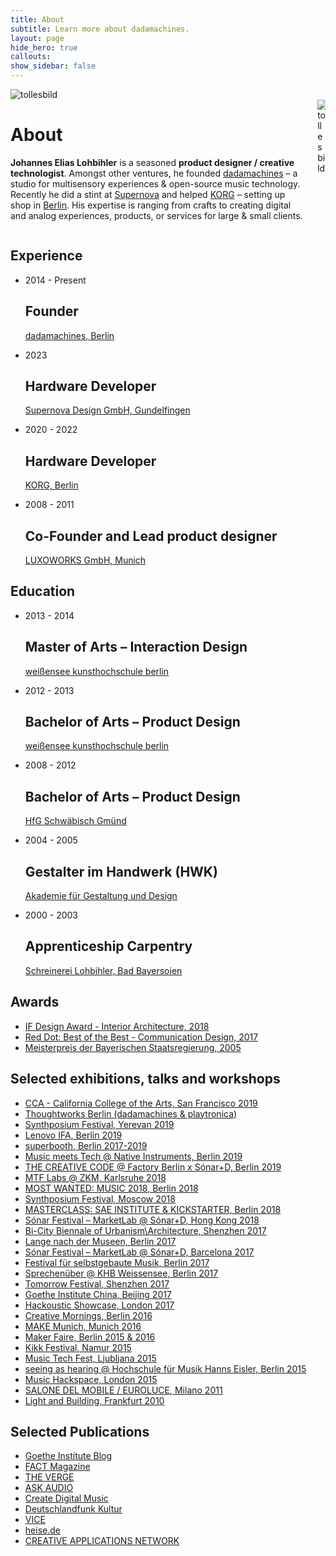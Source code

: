 ```yaml
---
title: About
subtitle: Learn more about dadamachines.
layout: page
hide_hero: true
callouts: 
show_sidebar: false
---
```


<!-- Hero Image -->
<div class="fluid-aspect_16x9">
  <span>
    <img src="../img/about.jpg" alt="tollesbild">
  </span>
</div>

<!-- About -->
<div class="columns mt-4">
    <div class="column is-8">
        <h1 class="title is-2">About</h1>
        <p class="subtitle is-3 mt-1"><strong>Johannes Elias Lohbihler</strong> is a seasoned <strong>product designer / creative technologist</strong>. Amongst other ventures, he founded <a href="http://dadamachines.com" target="_blank">dadamachines</a> – a studio for multisensory experiences & open-source music technology. Recently he did a stint at <a href="https://supernova-lights.com/" target="_blank">Supernova</a> and helped <a href="http://www.korg.com" target="_blank">KORG</a> – setting up shop in <a href="http://korg.berlin" target="_blank">Berlin</a>. His expertise is ranging from crafts to creating digital and analog experiences, products, or services for large & small clients.</p>
    </div>
    <div class="column is-4">
      <div class="image-cropper mx-auto profile-image-container">
        <img src="../img/johannes-elias-lohbihler-profileimage.jpg" alt="tollesbild" class="profile-image-inner">
      </div>
    </div>
</div>

<!-- Experience -->
<div class="dada-a experience mt-6">
  <h2 class="is-size-2 pt-6">Experience</h2>
  <ul class="cv list-reset mt-0">
    <li class="time-item block mb-3">
      <div class="time_period pt-3">
        <p class="is-size-3-desktop m-0">2014 - Present</p>
      </div>
      <div class="timeline_title">
          <h2 class="is-size-3-desktop m-0">Founder</h2>
      </div>
      <div class="about_time_period">
        <a href="https://dadamachines.com/" target="_blank" class="is-size-3-desktop m-0">dadamachines, Berlin</a>
      </div>
    </li>
    <li class="time-item block mb-3">
      <div class="time_period pt-3">
        <p class="is-size-3-desktop m-0">2023</p>
      </div>
      <div class="timeline_title">
        <h2 class="is-size-3-desktop m-0">Hardware Developer</h2>
      </div>
      <div class="about_time_period">
        <a href="https://supernova-lights.com/" target="_blank" class="is-size-3-desktop m-0">Supernova Design GmbH, Gundelfingen</a>
      </div>
    </li>
    <li class="time-item block mb-3">
      <div class="time_period pt-3">
        <p class="is-size-3-desktop m-0">2020 - 2022</p>
      </div>
      <div class="timeline_title">
        <h2 class="is-size-3-desktop m-0">Hardware Developer</h2>
      </div>
      <div class="about_time_period">
        <a href="https://korg.berlin/" target="_blank" class="is-size-3-desktop m-0">KORG, Berlin</a>
      </div>
    </li>
    <li class="time-item block mb-3">
      <div class="time_period pt-3">
        <p class="is-size-3-desktop m-0">2008 - 2011</p>
      </div>
      <div class="timeline_title">
        <h2 class="is-size-3-desktop m-0">Co-Founder and Lead product designer</h2>
      </div>
      <div class="about_time_period">
        <a href="https://www.luxoworks.com/" target="_blank" class="is-size-3-desktop m-0">LUXOWORKS GmbH, Munich</a>
      </div>
    </li>
  </ul>
</div>

<!-- Education -->
<div class="dada-a education mt-6">
  <h2 class="is-size-2 pt-6">Education</h2>
  <ul class="cv list-reset mt-0">
    <li class="time-item block mb-3">
      <div class="time_period mt-2">
        <p class="is-size-3-desktop m-0">2013 - 2014</p>
      </div>
      <div class="timeline_title">
          <h2 class="is-size-3-desktop m-0">Master of Arts – Interaction Design</h2>
      </div>
      <div class="about_time_period">
        <a href="https://www.kh-berlin.de/" target="_blank" class="is-size-3-desktop m-0">weißensee kunsthochschule berlin</a>
      </div>
    </li>
    <li class="time-item block mb-3">
      <div class="time_period mt-2">
        <p class="is-size-3-desktop m-0">2012 - 2013</p>
      </div>
      <div class="timeline_title">
          <h2 class="is-size-3-desktop m-0">Bachelor of Arts – Product Design</h2>
      </div>
      <div class="about_time_period">
        <a href="https://www.kh-berlin.de/" target="_blank" class="is-size-3-desktop m-0">weißensee kunsthochschule berlin</a>
      </div>
    </li>
    <li class="time-item block mb-3">
      <div class="time_period mt-2">
        <p class="is-size-3-desktop m-0">2008 - 2012</p>
      </div>
      <div class="timeline_title">
          <h2 class="is-size-3-desktop m-0">Bachelor of Arts – Product Design</h2>
      </div>
      <div class="about_time_period">
        <a href="https://www.hfg-gmuend.de/" target="_blank" class="is-size-3-desktop m-0">HfG Schwäbisch Gmünd</a>
      </div>
    </li>
    <li class="time-item block mb-3">
      <div class="time_period mt-2">
        <p class="is-size-3-desktop m-0">2004 - 2005</p>
      </div>
      <div class="timeline_title">
          <h2 class="is-size-3-desktop m-0">Gestalter im Handwerk (HWK)</h2>
      </div>
      <div class="about_time_period">
        <a href="http://www.hwk-muenchen.de/akademie" target="_blank" class="is-size-3-desktop m-0">Akademie für Gestaltung und Design</a>
      </div>
    </li>
    <li class="time-item block mb-3">
      <div class="time_period mt-2">
        <p class="is-size-3-desktop m-0">2000 - 2003</p>
      </div>
      <div class="timeline_title">
          <h2 class="is-size-3-desktop m-0">Apprenticeship Carpentry</h2>
      </div>
      <div class="about_time_period">
        <a href="#" target="_blank" class="is-size-3-desktop m-0">Schreinerei Lohbihler, Bad Bayersoien</a>
      </div>
    </li>
  </ul>
</div>

<!-- Awards -->
<div class="dada-a awards mt-6">
  <h2 class="is-size-2 pt-6">Awards</h2>
  <ul class="list-reset mt-0">
    <li><a class="is-size-3-desktop" href="https://ifworlddesignguide.com/entry/235025-audi-music-box" target="_blank">IF Design Award - Interior Architecture, 2018</a></li>
    <li><a class="is-size-3-desktop" href="https://www.red-dot.org/about-red-dot/magazine/fair-stands-2017/" target="_blank">Red Dot: Best of the Best - Communication Design, 2017</a></li>
    <li><a class="is-size-3-desktop" href="#">Meisterpreis der Bayerischen Staatsregierung, 2005</a></li>
  </ul>
</div>

<!-- Selected exhibitions, talks and workshops -->
<div class="dada-a exhibitions mt-6">
  <h2 class="is-size-2 pt-6">Selected exhibitions, talks and workshops</h2>
  <ul class="list-reset mt-0">
    <li><a class="is-size-3-desktop" href="https://www.cca.edu/" target="_blank">CCA - California College of the Arts, San Francisco 2019</a></li>
    <li><a class="is-size-3-desktop" href="#">Thoughtworks Berlin (dadamachines & playtronica)</a></li>
    <li><a class="is-size-3-desktop" href="#" target="_blank">Synthposium Festival, Yerevan 2019</a></li>
    <li><a class="is-size-3-desktop" href="#">Lenovo IFA, Berlin 2019</a></li>
    <li><a class="is-size-3-desktop" href="https://superbooth.com/" target="_blank">superbooth, Berlin 2017-2019</a></li>
    <li><a class="is-size-3-desktop" href="https://www.native-instruments.com/" target="_blank">Music meets Tech @ Native Instruments, Berlin 2019</a></li>
    <li><a class="is-size-3-desktop" href="https://factoryberlin.com/event/the-creative-code-re-imagine-collaboration-launch/" target="_blank">THE CREATIVE CODE @ Factory Berlin x Sónar+D, Berlin 2019</a></li>
    <li><a class="is-size-3-desktop" href="https://musictechfest.net/zkm/" target="_blank">MTF Labs @ ZKM, Karlsruhe 2018</a></li>
    <li><a class="is-size-3-desktop" href="https://mostwantedmusic2018.sched.com/event/Hl4h/music-entrepreneurs-how-to-empower-artists-creators-to-do-things-their-own-way" target="_blank" title="Music Entrepreneurs - How to Empower Artists & Creators to do Things Their Own Way">MOST WANTED: MUSIC 2018, Berlin 2018</a></li>
    <li><a class="is-size-3-desktop" href="https://www.instagram.com/synthposium/" target="_blank">Synthposium Festival, Moscow 2018</a></li>
    <li><a class="is-size-3-desktop" href="https://www.sae.edu/deu/de/node/2595" target="_blank">MASTERCLASS: SAE INSTITUTE & KICKSTARTER, Berlin 2018</a></li>
    <li><a class="is-size-3-desktop" href="https://sonarhongkong.com/en/2018/artists/automat-marketlab-sonar-d" target="_blank">Sónar Festival – MarketLab @ Sónar+D, Hong Kong 2018</a></li>
    <li><a class="is-size-3-desktop" href="http://www.szhkbiennale.org.cn/En/" target="_blank">Bi-City Biennale of Urbanism\Architecture, Shenzhen 2017</a></li>
    <li><a class="is-size-3-desktop" href="http://www.lange-nacht-der-museen.de/de/" target="_blank">Lange nach der Museen, Berlin 2017</a></li>
    <li><a class="is-size-3-desktop" href="https://sonarplusd.com/en/programs/barcelona-2017/areas/marketlab/dadamachines-automat-toolkit" target="_blank">Sónar Festival – MarketLab @ Sónar+D, Barcelona 2017</a></li>
    <li><a class="is-size-3-desktop" href="http://www.selbstgebautemusik.de/" target="_blank">Festival für selbstgebaute Musik, Berlin 2017</a></li>
    <li><a class="is-size-3-desktop" href="https://www.kh-berlin.de/" target="_blank">Sprechenüber @ KHB Weissensee, Berlin 2017</a></li>
    <li><a class="is-size-3-desktop" href="http://b10live.cn/tmrfest2017" target="_blank">Tomorrow Festival, Shenzhen 2017</a></li>
    <li><a class="is-size-3-desktop" href="https://www.goethe.de/" target="_blank">Goethe Institute China, Beijing 2017</a></li>
    <li><a class="is-size-3-desktop" href="https://hackoustic.org/showcase-dada-machines-12th-april/" target="_blank">Hackoustic Showcase, London 2017 </a></li>
    <li><a class="is-size-3-desktop" href="https://www.youtube.com/watch?v=CWBZg7RUF7A" target="_blank">Creative Mornings, Berlin 2016</a></li>
    <li><a class="is-size-3-desktop" href="https://make-munich.de/" target="_blank">MAKE Munich, Munich 2016</a></li>
    <li><a class="is-size-3-desktop" href="https://maker-faire.de/berlin/" target="_blank">Maker Faire, Berlin 2015 & 2016</a></li>
    <li><a class="is-size-3-desktop" href="https://www.kikk.be/2015/dada-machines.htm?lng=en" target="_blank">Kikk Festival, Namur 2015</a></li>
    <li><a class="is-size-3-desktop" href="https://musictechfest.net/project/johannes-lohbihler-dadamachines-toolkit/" target="_blank">Music Tech Fest, Ljubljana 2015</a></li>
    <li><a class="is-size-3-desktop" href="https://kh-berlin.de/uploads/tx_khberlin/flyer-seeingashearing-final-220415.pdf" target="_blank">seeing as hearing @ Hochschule für Musik Hanns Eisler, Berlin 2015</a></li>
    <li><a class="is-size-3-desktop" href="http://musichackspace.org/events/dada-machines-at-the-music-hackspace/" target="_blank">Music Hackspace, London 2015</a></li>
    <li><a class="is-size-3-desktop" href="https://www.detail.de/blog-artikel/premieren-jubilaeen-luxoworks-detail-und-der-salone-di-milano-23776/" target="_blank">SALONE DEL MOBILE / EUROLUCE, Milano 2011</a></li>
    <li><a class="is-size-3-desktop" href="https://www.on-light.de/home/news/article/luxoworks-lichtplanung-der-naechsten-generation.html" target="_blank">Light and Building, Frankfurt 2010</a></li>
  </ul>
</div>

<!-- Selected Publications -->
<div class="dada-a publicactions mt-6">
  <h2 class="is-size-2 pt-6">Selected Publications</h2>
  <ul class="list-reset mt-0">
    <li><a class="is-size-3-desktop" href="https://www.goethe.de/ins/it/de/kul/sup/drb/20940598.html" target="_blank">Goethe Institute Blog</a></li>
    <li><a class="is-size-3-desktop" href="https://www.factmag.com/2017/03/29/dadamachines-automat-toolkit-kickstarter/" target="_blank">FACT Magazine</a></li>
    <li><a class="is-size-3-desktop" href="https://www.theverge.com/circuitbreaker/2017/3/30/15120290/midi-controlled-drum-beaters-dadamachines" target="_blank">THE VERGE</a></li>
    <li><a class="is-size-3-desktop" href="https://ask.audio/articles/review-dadamachines-automat-robotic-music-machines-toolkit" target="_blank">ASK AUDIO</a></li>
    <li><a class="is-size-3-desktop" href="https://cdm.link/2017/03/dadamachines-is-an-open-toolkit-for-making-robotic-musical-instruments/ " target="_blank">Create Digital Music</a></li>
    <li><a class="is-size-3-desktop" href="https://www.deutschlandfunkkultur.de/erfindungen-dada-orchester-fuers-wohnzimmer.2156.de.html?dram:article_id=384031" target="_blank">Deutschlandfunk Kultur</a></li>
    <li><a class="is-size-3-desktop" href="https://www.vice.com/de/article/3dme7y/dadamachines-bringt-neue-sounds-und-kreativitat-in-deine-tracks  " target="_blank">VICE</a></li>
    <li><a class="is-size-3-desktop" href="https://www.heise.de/newsticker/meldung/Dadamachines-Kickstarter-Projekt-fuer-Musik-Roboter-gestartet-3665780.html  " target="_blank">heise.de</a></li>
    <li><a class="is-size-3-desktop" href="https://www.creativeapplications.net/news/dadamachines-by-johannes-lohbihler-on-kickstarter/ " target="_blank">CREATIVE APPLICATIONS NETWORK</a></li>
  </ul>
</div>
